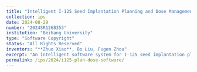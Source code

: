 ```yaml
---
title: "Intelligent I-125 Seed Implantation Planning and Dose Management Software System V1.0"
collection: ips
date: 2024-08-29
number: "2024SR1268353"
institution: "Beihang University"
type: "Software Copyright"
status: "All Rights Reserved"
inventors: "**Zhuo Xiao**, Bo Liu, Fugen Zhou"
excerpt: "An intelligent software system for I-125 seed implantation planning and dose management, Version 1.0."
permalink: /ips/2024/i125-plan-dose-software/
---
```

